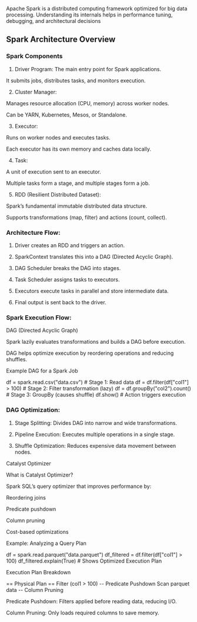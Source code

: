 Apache Spark is a distributed computing framework optimized for big data processing. Understanding its internals helps in performance tuning, debugging, and architectural decisions

## Spark Architecture Overview

### Spark Components

1. Driver Program:
  The main entry point for Spark applications.
  
  It submits jobs, distributes tasks, and monitors execution.

2. Cluster Manager:

  Manages resource allocation (CPU, memory) across worker nodes.
  
  Can be YARN, Kubernetes, Mesos, or Standalone.

3. Executor:

  Runs on worker nodes and executes tasks.
  
  Each executor has its own memory and caches data locally.

4. Task:

  A unit of execution sent to an executor.
  
  Multiple tasks form a stage, and multiple stages form a job.

5. RDD (Resilient Distributed Dataset):

  Spark’s fundamental immutable distributed data structure.
  
  Supports transformations (map, filter) and actions (count, collect).

### Architecture Flow:

  1. Driver creates an RDD and triggers an action.
  
  
  2. SparkContext translates this into a DAG (Directed Acyclic Graph).
  
  
  3. DAG Scheduler breaks the DAG into stages.
  
  
  4. Task Scheduler assigns tasks to executors.
  
  
  5. Executors execute tasks in parallel and store intermediate data.
  
  
  6. Final output is sent back to the driver.

### Spark Execution Flow:

DAG (Directed Acyclic Graph)

Spark lazily evaluates transformations and builds a DAG before execution.

DAG helps optimize execution by reordering operations and reducing shuffles.


Example DAG for a Spark Job

df = spark.read.csv("data.csv")  # Stage 1: Read data
df = df.filter(df["col1"] > 100)  # Stage 2: Filter transformation (lazy)
df = df.groupBy("col2").count()  # Stage 3: GroupBy (causes shuffle)
df.show()  # Action triggers execution

### DAG Optimization:

1. Stage Splitting: Divides DAG into narrow and wide transformations.

2. Pipeline Execution: Executes multiple operations in a single stage.

3. Shuffle Optimization: Reduces expensive data movement between nodes.

Catalyst Optimizer

What is Catalyst Optimizer?

Spark SQL’s query optimizer that improves performance by:

  Reordering joins
  
  Predicate pushdown
  
  Column pruning
  
  Cost-based optimizations

Example: Analyzing a Query Plan

df = spark.read.parquet("data.parquet")
df_filtered = df.filter(df["col1"] > 100)
df_filtered.explain(True)  # Shows Optimized Execution Plan

Execution Plan Breakdown

== Physical Plan ==
Filter (col1 > 100)  -- Predicate Pushdown
Scan parquet data    -- Column Pruning

Predicate Pushdown: Filters applied before reading data, reducing I/O.

Column Pruning: Only loads required columns to save memory.
